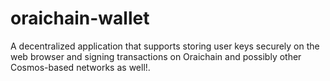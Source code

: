 # oraichain-wallet
A decentralized application that supports storing user keys securely on the web browser and signing transactions on Oraichain and possibly other Cosmos-based networks as well!.
